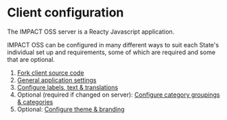 # Client configuration

The IMPACT OSS server is a Reacty Javascript application.

IMPACT OSS can be configured in many different ways to suit each State's individual set up and requirements, some of which are required and some that are optional.

1. [Fork client source code](/client-config/source-code.md)
2. [General application settings](/client-config/application.md)
3. [Configure labels, text & translations](/client-config/locales.md)
4. Optional (required if changed on server): [Configure category groupings & categories](/client-config/categories.md)
5. Optional: [Configure theme & branding](/client-config/theme.md)
